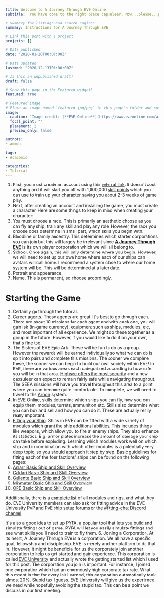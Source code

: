 ```yaml
---
title: Welcome to A Journey Through EVE Online
subtitle:  You have come to the right place capsuleer. Now...please...please...ZIP YOUR LIPS! SLAP YOUR BUTTS TO THE SEAT AND LISTEN HAAAARRRDDDD!

# Summary for listings and search engines
summary: Instructions for A Journey Through EVE.

# Link this post with a project
projects: []

# Date published
date: "2020-01-20T00:00:00Z"

# Date updated
lastmod: "2020-12-13T00:00:00Z"

# Is this an unpublished draft?
draft: false

# Show this page in the Featured widget?
featured: true

# Featured image
# Place an image named `featured.jpg/png` in this page's folder and customize its options here.
image:
  caption: 'Image credit: [**EVE Online**](https://www.eveonline.com/article/pmmbof/patch-notes-for-february-2019-release)'
  focal_point: ""
  placement: 2
  preview_only: false

authors:
- admin

tags:
- Academic

categories:
- Tutorial
---
```


1. First, you must create an account using this [referral link](https://www.eveonline.com/signup?invc=904a9801-e700-49ef-a81f-82c2b3ae0b68). It doesn't cost anything and it will start you off with 1,000,000 [skill points](https://wiki.eveuniversity.org/Skills_and_learning) which you can use to train up your character saving you about 2-3 weeks of game play.
2. Next, after creating an account and installing the game, you must create a character. Here are some things to keep in mind when creating your character:
  1. You must choose a race. This is primarily an aesthetic choose as you can fly any ship, train any skill and play any role. However, the race you choose does determine in small part, which skills you begin with.
  2. Bloodline or family ancestry. This determines which starter corporations you can join but this will largely be irrelevant since [**A Journey Through EVE**](https://wiki.eveuniversity.org/Corporations) is its own player corporation which we will all belong to.
  3. School. Once again, this will only determine where you begin. However, we will need to set up our own home where each of our ships can avatars will call home. I recommend a system close to where our home system will be. This will be determined at a later date.
  4. Portrait and appearance.
  5. Name. This is permanent, so choose accordingly.

# Starting the Game

1. Certainly go through the tutorial.
2. Career agents. These agents are great. It's best to go through each. There are about 10 missions for each agent and with each one, you will gain isk (in-game currency), equipment such as ships, modules, etc, and most important of all experience. We might do these together as a group in the future. However, if you would like to do it on your own, that's fine too.
3. The Sisters of EVE Epic Ark. These will be fun to do as a group. However the rewards will be earned individually so what we can do is split into pairs and complete this missions. The sooner we complete these, the sooner we can begin to build our own society within EVE! In EVE, there are various areas each categorized according to how safe you will be in that area. [Highsec offers the most security](https://wiki.eveuniversity.org/System_security#High_Security) and a new capsuleer can expect to remain fairly safe while navigating throughout. The SEEA missions will have you travel throughout this area to a point where you can become quite comfortable. To complete, we will need to travel to the [Arnon](https://evemaps.dotlan.net/map/Essence/Arnon#sec) system.
4. In EVE Online, skills determine which ships you can fly, how you can equip them, modules, turrets, ammunition etc. Skills also determine what you can buy and sell and how you can do it. These are actually really really important.
5. [Fitting your Ship](https://wiki.eveuniversity.org/Getting_Started_in_EVE_Online). Ships in EVE can be fitted with a wide variety of modules which grant the ship additional abilities. This includes things like weapons, which allow you to fire at enemy ships. They also enhance its statistics. E.g. armor plates increase the amount of damage your ship can take before exploding. Learning which modules work well on which ship and in combination with which other modules is a potentially very deep topic, so you should approach it step by step. Basic guidelines for fitting each of the four factions' ships can be found on the following pages:
  1. [Amarr Basic Ship and Skill Overview](https://wiki.eveuniversity.org/Amarr_Basic_Ship_and_Skill_Overview)
  2. [Caldari Basic Ship and Skill Overview](https://wiki.eveuniversity.org/Caldari_Basic_Ship_and_Skill_Overview) 
  3. [Gallente Basic Ship and Skill Overview](https://wiki.eveuniversity.org/Gallente_Basic_Ship_and_Skill_Overview) 
  4. [Minmatar Basic Ship and Skill Overview](https://wiki.eveuniversity.org/Minmatar_Basic_Ship_and_Skill_Overview)
  5. [ORE Basic Ship and Skill Overview](https://wiki.eveuniversity.org/ORE_Basic_Ship_and_Skill_Overview) 

Additionally, there is a [complete list](https://wiki.eveuniversity.org/Fitting_Modules_and_Rigs_Guide) of all modules and rigs, and what they do. EVE University members can also ask for fitting advice in the EVE University PvP and PvE ship setup forums or the [#fitting-chat Discord channel](https://wiki.eveuniversity.org/Discord).

It's also a good idea to set up [PYFA](https://wiki.eveuniversity.org/PYFA), a popular tool that lets you build and simulate fittings out of game. PYFA will let you easily simulate fittings and see what skills you'll need to train to fly them.
6. Joining a Corporation. At its heart, A Journey Through EVe is a corporation. We all have a specific goal, fellowship and discipleship. EVE is merely another platform to do that in. However, it might be beneficial for us the corporately join another corporation to help us get started and gain experience. This corporation is called [EVE University](https://wiki.eveuniversity.org/Welcome_to_EVE_University) and actually wrote the getting started list which I used for this post. The corporation you join is important. For instance, I joined one corporation which had an enormously high corporate tax rate. What this meant is that for every isk I earned, this corporation automatically took almost 20%. Stupid tax I guess. EVE University will give us the experience we need while hopefully avoiding the stupid tax. This can be a point we discuss in our first meeting.

